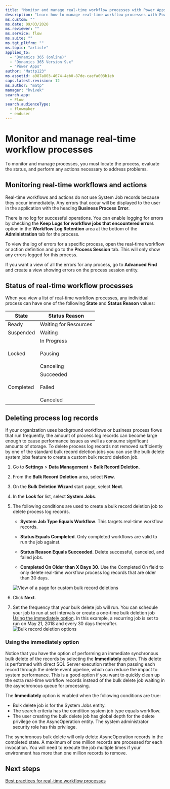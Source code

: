 ```yaml
---
title: "Monitor and manage real-time workflow processes with Power Apps | MicrosoftDocs"
description: "Learn how to manage real-time workflow processes with Power Apps"
ms.custom: ""
ms.date: 09/03/2020
ms.reviewer: ""
ms.service: flow
ms.suite: ""
ms.tgt_pltfrm: ""
ms.topic: "article"
applies_to: 
  - "Dynamics 365 (online)"
  - "Dynamics 365 Version 9.x"
  - "Power Apps"
author: "Mattp123"
ms.assetid: a987a803-4674-4eb0-87de-caefa003b1eb
caps.latest.revision: 12
ms.author: "matp"
manager: "kvivek"
search.app: 
  - Flow
search.audienceType: 
  - flowmaker
  - enduser
---
```

# Monitor and manage real-time workflow processes

To monitor and manage processes, you must locate the process, evaluate the status, and perform any actions necessary to address problems.  
  
<a name="BKMK_MonitorSyncWorkflows"></a>   
## Monitoring real-time workflows and actions  
Real-time workflows and actions do not use System Job records because they occur immediately. Any errors that occur will be displayed to the user in the application with the heading **Business Process Error**.  
  
There is no log for successful operations. You can enable logging for errors by checking the **Keep Logs for workflow jobs that encountered errors** option in the **Workflow Log Retention** area at the bottom of the **Administration** tab for the process.  
  
To view the log of errors for a specific process, open the real-time workflow or action definition and go to the **Process Session** tab. This will only show any errors logged for this process.  
  
If you want a view of all the errors for any process, go to **Advanced Find** and create a view showing errors on the process session entity.  
  
<a name="BKMK_StatusOfWorkflowProcesses"></a>   
## Status of real-time workflow processes  
When you view a list of real-time workflow processes, any individual process can have one of the following **State** and **Status Reason** values:  
  
|State|Status Reason|  
|-----------|-------------------|  
|Ready|Waiting for Resources|  
|Suspended|Waiting|  
|Locked|In Progress<br /><br /> Pausing<br /><br /> Canceling|  
|Completed|Succeeded<br /><br /> Failed<br /><br /> Canceled|  

## Deleting process log records

If your organization uses background workflows or business process flows that run frequently, the amount of process log records can become large enough to cause performance issues as well as consume significant amounts of storage. To delete process log records not removed sufficiently by one of the standard bulk record deletion jobs you can use the bulk delete system jobs feature to create a custom bulk record deletion job.

1. Go to **Settings** > **Data Management** > **Bulk Record Deletion**.

2. From the **Bulk Record Deletion** area, select **New**. 

3. On the **Bulk Deletion Wizard** start page, select **Next**.

4. In the **Look for** list, select **System Jobs**.

5. The following conditions are used to create a bulk record deletion job to delete process log records. 

   - **System Job Type Equals Workflow**. This targets real-time workflow records. 
   
   - **Status Equals Completed**. Only completed workflows are valid to run the job against.
   
   - **Status Reason Equals Succeeded**. Delete successful, canceled, and failed jobs.
   
   - **Completed On Older than X Days 30**. Use the Completed On field to only delete real-time workflow process log records that are older than 30 days.
   
   ![View of a page for custom bulk record deletions](media/custom-bulk-record-deletion.png)
   
6. Click **Next**.

7. Set the frequency that your bulk delete job will run. You can schedule your job to run at set intervals or create a one-time bulk deletion job [Using the immediately option](#using-the-immediately-option). In this example, a recurring job is set to run on May 21, 2018 and every 30 days thereafter. 
![Bulk record deletion options](media/custom-bulk-record-delete-options.png)

### Using the immediately option

Notice that you have the option of performing an immediate synchronous bulk delete of the records by selecting the **Immediately** option. This delete is performed with direct SQL Server execution rather than passing each record through the delete event pipeline, which can reduce the impact to system performance. This is a good option if you want to quickly clean up the extra real-time workflow records instead of the bulk delete job waiting in the asynchronous queue for processing. 

The **Immediately** option is enabled when the following conditions are true: 
- Bulk delete job is for the System Jobs entity.
- The search criteria has the condition system job type equals workflow. 
- The user creating the bulk delete job has global depth for the delete privilege on the AsyncOperation entity. The system administrator security role has this privilege.  

The synchronous bulk delete will only delete AsyncOperation records in the completed state. A maximum of one million records are processed for each invocation. You will need to execute the job multiple times if your environment has more than one million records to remove.  
  
## Next steps   
[Best practices for real-time workflow processes](best-practices-workflow-processes.md) <br />

